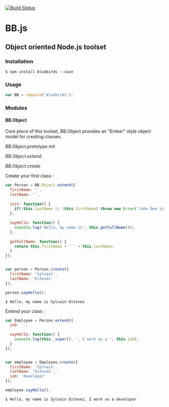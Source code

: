 [![Build Status](https://travis-ci.org/BlueBirdsCorp/BB.js.svg?branch=master)](https://travis-ci.org/BlueBirdsCorp/BB.js)

# BB.js

## Object oriented Node.js toolset




### Installation
```shell
$ npm install bluebirds --save
```


### Usage
```javascript
var BB = require('bluebirds');
```


### Modules

#### BB.Object
Core piece of this toolset, BB.Object provides an "Ember" style object model for creating classes.

_BB.Object.prototype.init_

_BB.Object.extend_

_BB.Object.create_


Create your first class :
``` javascript
var Person = BB.Object.extend({
  firstName: '',
  lastName: '',
  
  init: function() {
    if(!this.lastName || !this.firstName) throw new Error('John Doe is a myth');
  },
  
  sayHello: function() {
    console.log('Hello, my name is', this.getFullName());
  },
  
  getFullName: function() {
    return this.firstName + ' ' + this.lastName;
  }
});


var person = Person.create({
  firstName: 'Sylvain',
  lastName: 'Estevez'
});

person.sayHello();
```

``` shell
$ Hello, my name is Sylvain Estevez
```

Extend your class :
``` javascript
var Employee = Person.extend({
  job: '',
  
  sayHello: function() {
    console.log(this._super(), ', I work as a ', this.job);
  }
});


var employee = Employee.create({
  firstName: 'Sylvain',
  lastName: 'Estevez',
  job: 'developer'
});

employee.sayHello();
```

``` shell
$ Hello, my name is Sylvain Estevez, I work as a developer
```



